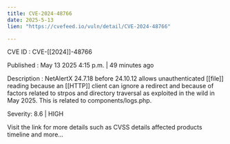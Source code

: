 ```yaml
---
title: CVE-2024-48766
date: 2025-5-13
lien: "https://cvefeed.io/vuln/detail/CVE-2024-48766"

---
```


CVE ID : CVE-[[2024]]-48766

Published :  May 13
2025
4:15 p.m. | 49 minutes ago

Description : NetAlertX 24.7.18 before 24.10.12 allows unauthenticated [[file]] reading because an [[HTTP]] client can ignore a redirect
and because of factors related to strpos and directory traversal
as exploited in the wild in May 2025. This is related to components/logs.php.

Severity: 8.6 | HIGH

Visit the link for more details
such as CVSS details
affected products
timeline
and more...
